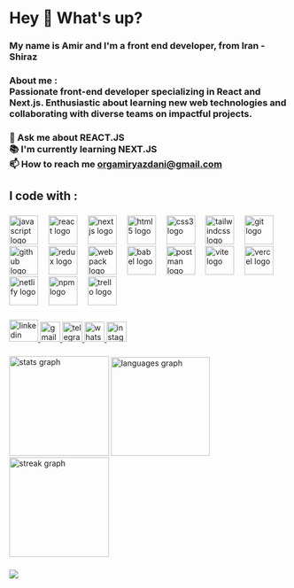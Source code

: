 <h1 align="left">Hey 👋 What's up?</h1>

###

<h3 align="left">My name is Amir and I'm a front end developer, from Iran - Shiraz</h3>

###

<h3 align="left">About me :<br>Passionate front-end developer specializing in React and Next.js. Enthusiastic about learning new web technologies and collaborating with diverse teams on impactful projects.</h3>

###

<h3 align="left">💬 Ask me about REACT.JS<br>📚 I'm currently learning NEXT.JS<br>📫 How to reach me <a href="mailto:orgamiryazdani@gmail.com" target="_blank">orgamiryazdani@gmail.com</a></h3>

###

<h2 align="left">I code with :</h2>

###

<div align="left">
  <img src="https://skillicons.dev/icons?i=js" height="52" alt="javascript logo"  />
  <img width="11" />
  <img src="https://skillicons.dev/icons?i=react" height="52" alt="react logo"  />
  <img width="11" />
  <img src="https://skillicons.dev/icons?i=nextjs" height="52" alt="nextjs logo"  />
  <img width="11" />
  <img src="https://skillicons.dev/icons?i=html" height="52" alt="html5 logo"  />
  <img width="11" />
  <img src="https://skillicons.dev/icons?i=css" height="52" alt="css3 logo"  />
  <img width="11" />
  <img src="https://skillicons.dev/icons?i=tailwind" height="52" alt="tailwindcss logo"  />
  <img width="11" />
  <img src="https://skillicons.dev/icons?i=git" height="52" alt="git logo"  />
  <img width="11" />
  <img src="https://skillicons.dev/icons?i=github" height="52" alt="github logo"  />
  <img width="11" />
  <img src="https://skillicons.dev/icons?i=redux" height="52" alt="redux logo"  />
  <img width="11" />
  <img src="https://skillicons.dev/icons?i=webpack" height="52" alt="webpack logo"  />
  <img width="11" />
  <img src="https://skillicons.dev/icons?i=babel" height="52" alt="babel logo"  />
  <img width="11" />
  <img src="https://skillicons.dev/icons?i=postman" height="52" alt="postman logo"  />
  <img width="11" />
  <img src="https://skillicons.dev/icons?i=vite" height="52" alt="vite logo"  />
  <img width="11" />
  <img src="https://skillicons.dev/icons?i=vercel" height="52" alt="vercel logo"  />
  <img width="11" />
  <img src="https://skillicons.dev/icons?i=netlify" height="52" alt="netlify logo"  />
  <img width="11" />
  <img src="https://cdn.simpleicons.org/npm/CB3837" height="52" alt="npm logo"  />
  <img width="11" />
  <img src="https://cdn.simpleicons.org/trello/0052CC" height="52" alt="trello logo"  />
</div>

###

<div align="left">
  <a href="https://www.linkedin.com/in/amir-yazdani-org" target="_blank">
    <img src="https://raw.githubusercontent.com/maurodesouza/profile-readme-generator/master/src/assets/icons/social/linkedin/default.svg" width="52" height="40" alt="linkedin logo"  />
  </a>
  <a href="mailto:orgamiryazdani@gmail.com" target="_blank">
    <img src="https://img.shields.io/static/v1?message=Gmail&logo=gmail&label=&color=D14836&logoColor=white&labelColor=&style=for-the-badge" height="36" alt="gmail logo"  />
  </a>
  <a href="https://t.me/amir9yz" target="_blank">
    <img src="https://img.shields.io/static/v1?message=Telegram&logo=telegram&label=&color=2CA5E0&logoColor=white&labelColor=&style=for-the-badge" height="36" alt="telegram logo"  />
  </a>
  <a href="https://wa.me/989174510960?text=سلام، منتظر پیام شما هستم." target="_blank">
    <img src="https://img.shields.io/static/v1?message=Whatsapp&logo=whatsapp&label=&color=25D366&logoColor=white&labelColor=&style=for-the-badge" height="36" alt="whatsapp logo"  />
  </a>
  <a href="https://www.instagram.com/__amiiiirr/" target="_blank">
    <img src="https://img.shields.io/static/v1?message=Instagram&logo=instagram&label=&color=E4405F&logoColor=white&labelColor=&style=for-the-badge" height="36" alt="instagram logo"  />
  </a>
</div>

###

<div align="left">
  <img src="https://github-readme-stats.vercel.app/api?username=orgamiryazdani&hide_title=false&hide_rank=false&show_icons=true&include_all_commits=false&count_private=false&disable_animations=false&theme=onedark&locale=en&hide_border=true&order=1" height="180" alt="stats graph"  />
  <img src="https://github-readme-stats.vercel.app/api/top-langs?username=orgamiryazdani&locale=en&hide_title=false&layout=compact&card_width=320&langs_count=6&theme=onedark&hide_border=true&order=2" height="178" alt="languages graph"  />
  <img src="https://streak-stats.demolab.com?user=orgamiryazdani&locale=en&mode=daily&theme=onedark&hide_border=true&border_radius=13&order=3" height="180" alt="streak graph"  />
</div>

###

<div align="left">
  <img src="https://visitor-badge.laobi.icu/badge?page_id=orgamiryazdani.orgamiryazdani&left_color=slategrey&right_color=cadetblue"  />
</div>

###
